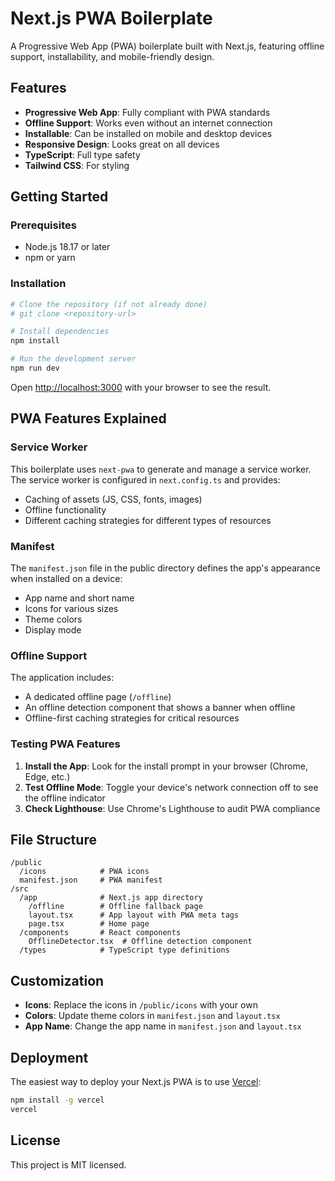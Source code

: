 # Next.js PWA Boilerplate

A Progressive Web App (PWA) boilerplate built with Next.js, featuring offline support, installability, and mobile-friendly design.

## Features

- **Progressive Web App**: Fully compliant with PWA standards
- **Offline Support**: Works even without an internet connection
- **Installable**: Can be installed on mobile and desktop devices
- **Responsive Design**: Looks great on all devices
- **TypeScript**: Full type safety
- **Tailwind CSS**: For styling

## Getting Started

### Prerequisites

- Node.js 18.17 or later
- npm or yarn

### Installation

```bash
# Clone the repository (if not already done)
# git clone <repository-url>

# Install dependencies
npm install

# Run the development server
npm run dev
```

Open [http://localhost:3000](http://localhost:3000) with your browser to see the result.

## PWA Features Explained

### Service Worker

This boilerplate uses `next-pwa` to generate and manage a service worker. The service worker is configured in `next.config.ts` and provides:

- Caching of assets (JS, CSS, fonts, images)
- Offline functionality
- Different caching strategies for different types of resources

### Manifest

The `manifest.json` file in the public directory defines the app's appearance when installed on a device:

- App name and short name
- Icons for various sizes
- Theme colors
- Display mode

### Offline Support

The application includes:

- A dedicated offline page (`/offline`)
- An offline detection component that shows a banner when offline
- Offline-first caching strategies for critical resources

### Testing PWA Features

1. **Install the App**: Look for the install prompt in your browser (Chrome, Edge, etc.)
2. **Test Offline Mode**: Toggle your device's network connection off to see the offline indicator
3. **Check Lighthouse**: Use Chrome's Lighthouse to audit PWA compliance

## File Structure

```
/public
  /icons            # PWA icons
  manifest.json     # PWA manifest
/src
  /app              # Next.js app directory
    /offline        # Offline fallback page
    layout.tsx      # App layout with PWA meta tags
    page.tsx        # Home page
  /components       # React components
    OfflineDetector.tsx  # Offline detection component
  /types            # TypeScript type definitions
```

## Customization

- **Icons**: Replace the icons in `/public/icons` with your own
- **Colors**: Update theme colors in `manifest.json` and `layout.tsx`
- **App Name**: Change the app name in `manifest.json` and `layout.tsx`

## Deployment

The easiest way to deploy your Next.js PWA is to use [Vercel](https://vercel.com):

```bash
npm install -g vercel
vercel
```

## License

This project is MIT licensed.
